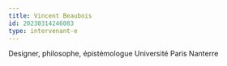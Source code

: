 ```yaml
---
title: Vincent Beaubois
id: 20230314246083
type: intervenant-e
---
```

Designer, philosophe, épistémologue
Université Paris Nanterre
